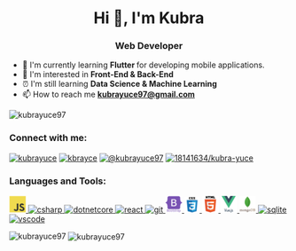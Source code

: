 <h1 align="center">Hi 👋, I'm Kubra</h1>
<h3 align="center">Web Developer</h3>

- 🔰 I'm currently learning <b> Flutter </b> for developing mobile applications.
- 🧮 I'm interested in <b>Front-End & Back-End </b>
- ⏰ I'm still learning <b> Data Science & Machine Learning </b>
- 📫 How to reach me **kubrayuce97@gmail.com**

<p align="left"> <img src="https://komarev.com/ghpvc/?username=kubrayuce97&label=Profile%20views&color=0e75b6&style=flat" alt="kubrayuce97" /> </p>

<h3 align="left">Connect with me:</h3>
<p align="left">
<a href="https://www.linkedin.com/in/kubra-yuce-575a34176/" target="blank"><img align="center" src="https://velanovascular.com/wp-content/uploads/2020/06/LinkedIn.png" alt="kubrayuce" height="30" width="30" /></a>
<a href="https://www.kaggle.com/kbrayce" target="blank"><img align="center" src="https://raw.githubusercontent.com/rahuldkjain/github-profile-readme-generator/master/src/images/icons/Social/kaggle.svg" alt="kbrayce" height="30" width="40" /></a>
<a href="https://medium.com/@kubrayuce97" target="blank"><img align="center" src="https://cdn.jsdelivr.net/npm/simple-icons@3.0.1/icons/medium.svg" alt="@kubrayuce97" height="30" width="40" /></a>
<a href="https://stackoverflow.com/users/18141634/kubra-yuce" target="blank"><img align="center" src="https://upload.wikimedia.org/wikipedia/commons/thumb/e/ef/Stack_Overflow_icon.svg/768px-Stack_Overflow_icon.svg.png" alt="18141634/kubra-yuce" height="45" width="45" /></a>
</p>

<h3 align="left">Languages and Tools:</h3>
<p align="left">
<a href="https://developer.mozilla.org/en-US/docs/Web/JavaScript" target="_blank"> <img src="https://raw.githubusercontent.com/devicons/devicon/master/icons/javascript/javascript-original.svg" alt="javascript" width="30" height="30"/> </a> 
<a href="https://docs.microsoft.com/en-us/dotnet/csharp/" target="_blank"> <img src="https://seeklogo.com/images/C/c-sharp-c-logo-02F17714BA-seeklogo.com.png" alt="csharp" width="27" height="30"/> </a>
<a href="https://dotnet.microsoft.com/" target="_blank"> <img src="https://upload.wikimedia.org/wikipedia/commons/thumb/e/ee/.NET_Core_Logo.svg/1200px-.NET_Core_Logo.svg.png" alt="dotnetcore" width="30" height="30"/> </a>
<a href="https://reactjs.org/" target="_blank"> <img src="https://upload.wikimedia.org/wikipedia/commons/thumb/4/47/React.svg/1200px-React.svg.png" alt="react" width="33" height="30"/> </a> 
<a href="https://git-scm.com/" target="_blank"> <img src="https://www.vectorlogo.zone/logos/git-scm/git-scm-icon.svg" alt="git" width="30" height="30"/> </a>
<a href="https://getbootstrap.com" target="_blank"> <img src="https://raw.githubusercontent.com/devicons/devicon/master/icons/bootstrap/bootstrap-plain-wordmark.svg" alt="bootstrap" width="30" height="30"/> </a>
<a href="https://www.w3schools.com/css/" target="_blank"> <img src="https://raw.githubusercontent.com/devicons/devicon/master/icons/css3/css3-original-wordmark.svg" alt="css3" width="28" height="28"/> </a> 
<a href="https://www.w3.org/html/" target="_blank"> <img src="https://raw.githubusercontent.com/devicons/devicon/master/icons/html5/html5-original-wordmark.svg" alt="html5" width="30" height="30"/> </a> 
<a href="https://vuejs.org/" target="_blank"> <img src="https://raw.githubusercontent.com/devicons/devicon/master/icons/vuejs/vuejs-original-wordmark.svg" alt="vuejs" width="30" height="30"/> </a> 
<a href="https://www.mongodb.com/" target="_blank"> <img src="https://raw.githubusercontent.com/devicons/devicon/master/icons/mongodb/mongodb-original-wordmark.svg" alt="mongodb" width="30" height="30"/> </a>
<a href="https://www.sqlite.org/" target="_blank"> <img src="https://www.vectorlogo.zone/logos/sqlite/sqlite-icon.svg" alt="sqlite" width="30" height="30"/> </a>
<a href="https://code.visualstudio.com/" target="_blank"> <img src="https://upload.wikimedia.org/wikipedia/commons/thumb/9/9a/Visual_Studio_Code_1.35_icon.svg/1024px-Visual_Studio_Code_1.35_icon.svg.png" alt="vscode" width="30" height="30"/> </a>
</p>

<p><img align="left" src="https://github-readme-stats.vercel.app/api/top-langs?username=kubrayuce97&show_icons=true&theme=radical&locale=en&layout=compact" alt="kubrayuce97" /></p>

<p>&nbsp;<img align="center" src="https://github-readme-stats.vercel.app/api?username=kubrayuce97&show_icons=true&theme=dark&locale=en" alt="kubrayuce97" width="50%" /></p>
